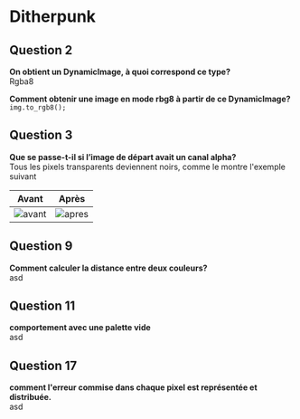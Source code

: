 # Ditherpunk

## Question 2

**On obtient un DynamicImage, à quoi correspond ce type?**<br>
Rgba8

**Comment obtenir une image en mode rbg8 à partir de ce DynamicImage?**<br>
```img.to_rgb8();```

## Question 3
**Que se passe-t-il si l’image de départ avait un canal alpha?**<br>
Tous les pixels transparents deviennent noirs, comme le montre l'exemple suivant

| Avant | Après | 
| :-: | :-: |
| ![avant](./img/gato.png) | ![apres](./img/gato_rgb.png) |

## Question 9
**Comment calculer la distance entre deux couleurs?**<br>
asd

## Question 11
**comportement avec une palette vide**<br>
asd

## Question 17
**comment l'erreur commise dans chaque pixel est représentée et distribuée.**<br>
asd